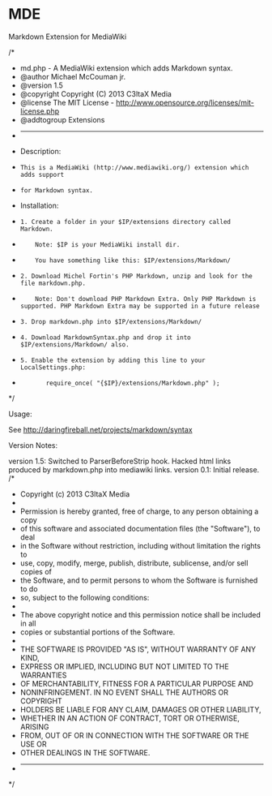 MDE
===

Markdown Extension for MediaWiki


/*
 * md.php - A MediaWiki extension which adds Markdown syntax.
 * @author Michael McCouman jr.
 * @version 1.5
 * @copyright Copyright (C) 2013 C3ltaX Media
 * @license The MIT License - http://www.opensource.org/licenses/mit-license.php 
 * @addtogroup Extensions
 * -----------------------------------------------------------------------
 * Description:
 *     This is a MediaWiki (http://www.mediawiki.org/) extension which adds support
 *     for Markdown syntax.
 * Installation:
 *     1. Create a folder in your $IP/extensions directory called Markdown.
 *         Note: $IP is your MediaWiki install dir.
 *         You have something like this: $IP/extensions/Markdown/
 *     2. Download Michel Fortin's PHP Markdown, unzip and look for the file markdown.php.
 *         Note: Don't download PHP Markdown Extra. Only PHP Markdown is supported. PHP Markdown Extra may be supported in a future release
 *     3. Drop markdown.php into $IP/extensions/Markdown/
 *     4. Download MarkdownSyntax.php and drop it into $IP/extensions/Markdown/ also.
 *     5. Enable the extension by adding this line to your LocalSettings.php:
 *            require_once( "{$IP}/extensions/Markdown.php" );
 */

Usage:

See http://daringfireball.net/projects/markdown/syntax


Version Notes:

version 1.5:
        Switched to ParserBeforeStrip hook.
        Hacked html links produced by markdown.php into mediawiki links.
version 0.1:
         Initial release.
 /* 
 * Copyright (c) 2013 C3ltaX Media
 * 
 * Permission is hereby granted, free of charge, to any person obtaining a copy 
 * of this software and associated documentation files (the "Software"), to deal 
 * in the Software without restriction, including without limitation the rights to 
 * use, copy, modify, merge, publish, distribute, sublicense, and/or sell copies of 
 * the Software, and to permit persons to whom the Software is furnished to do 
 * so, subject to the following conditions:
 * 
 * The above copyright notice and this permission notice shall be included in all 
 * copies or substantial portions of the Software.
 * 
 * THE SOFTWARE IS PROVIDED "AS IS", WITHOUT WARRANTY OF ANY KIND, 
 * EXPRESS OR IMPLIED, INCLUDING BUT NOT LIMITED TO THE WARRANTIES 
 * OF MERCHANTABILITY, FITNESS FOR A PARTICULAR PURPOSE AND 
 * NONINFRINGEMENT. IN NO EVENT SHALL THE AUTHORS OR COPYRIGHT 
 * HOLDERS BE LIABLE FOR ANY CLAIM, DAMAGES OR OTHER LIABILITY, 
 * WHETHER IN AN ACTION OF CONTRACT, TORT OR OTHERWISE, ARISING 
 * FROM, OUT OF OR IN CONNECTION WITH THE SOFTWARE OR THE USE OR 
 * OTHER DEALINGS IN THE SOFTWARE. 
 * -----------------------------------------------------------------------
 */